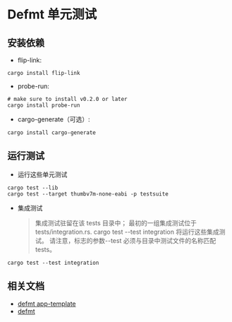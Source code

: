 # Defmt 单元测试

## 安装依赖

- flip-link:

```shell
cargo install flip-link
```

- probe-run:

```shell
# make sure to install v0.2.0 or later
cargo install probe-run
```

- cargo-generate（可选）:

```shell
cargo install cargo-generate
```

## 运行测试

- 运行这些单元测试

```shell
cargo test --lib
cargo test --target thumbv7m-none-eabi -p testsuite
```

- 集成测试
  > 集成测试驻留在该 tests 目录中；
  > 最初的一组集成测试位于 tests/integration.rs.
  > cargo test --test integration 将运行这些集成测试。
  > 请注意，标志的参数--test 必须与目录中测试文件的名称匹配 tests。

```shell
cargo test --test integration
```

## 相关文档

- [defmt app-template](https://github.com/knurling-rs/app-template)
- [defmt](https://github.com/knurling-rs/defmt)
